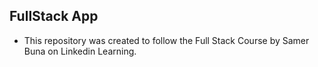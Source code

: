 ## FullStack App

* This repository was created to follow the Full Stack Course by Samer Buna on Linkedin Learning.
